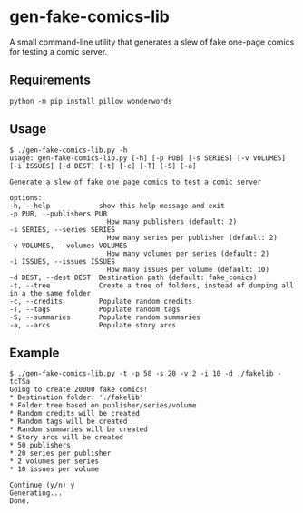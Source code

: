 # gen-fake-comics-lib
A small command-line utility that generates a slew of fake one-page comics for testing a comic server.

## Requirements

    python -m pip install pillow wonderwords

## Usage

    $ ./gen-fake-comics-lib.py -h
    usage: gen-fake-comics-lib.py [-h] [-p PUB] [-s SERIES] [-v VOLUMES] [-i ISSUES] [-d DEST] [-t] [-c] [-T] [-S] [-a]

    Generate a slew of fake one page comics to test a comic server

    options:
    -h, --help            show this help message and exit
    -p PUB, --publishers PUB
                            How many publishers (default: 2)
    -s SERIES, --series SERIES
                            How many series per publisher (default: 2)
    -v VOLUMES, --volumes VOLUMES
                            How many volumes per series (default: 2)
    -i ISSUES, --issues ISSUES
                            How many issues per volume (default: 10)
    -d DEST, --dest DEST  Destination path (default: fake_comics)
    -t, --tree            Create a tree of folders, instead of dumping all in a the same folder
    -c, --credits         Populate random credits
    -T, --tags            Populate random tags
    -S, --summaries       Populate random summaries
    -a, --arcs            Populate story arcs

## Example


    $ ./gen-fake-comics-lib.py -t -p 50 -s 20 -v 2 -i 10 -d ./fakelib -tcTSa
    Going to create 20000 fake comics!
    * Destination folder: './fakelib'
    * Folder tree based on publisher/series/volume
    * Random credits will be created
    * Random tags will be created
    * Random summaries will be created
    * Story arcs will be created
    * 50 publishers
    * 20 series per publisher
    * 2 volumes per series
    * 10 issues per volume

    Continue (y/n) y
    Generating...
    Done.


